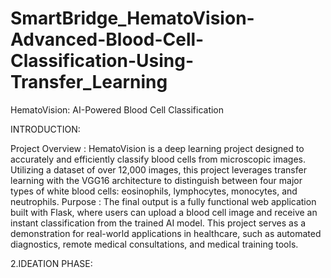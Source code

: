# SmartBridge_HematoVision-Advanced-Blood-Cell-Classification-Using-Transfer_Learning
HematoVision: AI-Powered Blood Cell Classification

INTRODUCTION:

Project Overview : HematoVision is a deep learning project designed to accurately and efficiently classify blood cells from microscopic images. Utilizing a dataset of over 12,000 images, this project leverages transfer learning with the VGG16 architecture to distinguish between four major types of white blood cells: eosinophils, lymphocytes, monocytes, and neutrophils. Purpose : The final output is a fully functional web application built with Flask, where users can upload a blood cell image and receive an instant classification from the trained AI model. This project serves as a demonstration for real-world applications in healthcare, such as automated diagnostics, remote medical consultations, and medical training tools.

2.IDEATION PHASE:
